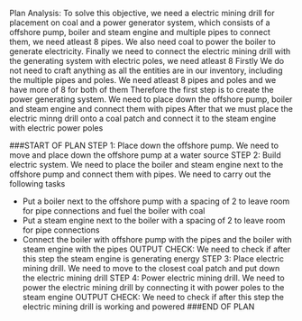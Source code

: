 Plan Analysis:
To solve this objective, we need a electric mining drill for placement on coal and a power generator system, which consists of a offshore pump, boiler and steam engine and multiple pipes to connect them, we need atleast 8 pipes. We also need coal to power the boiler to generate electricity. Finally we need to connect the electric mining drill with the generating system with electric poles, we need atleast 8
Firstly We do not need to craft anything as all the entities are in our inventory, including the multiple pipes and poles. We need atleast 8 pipes and poles and we have more of 8 for both of them
Therefore the first step is to create the power generating system. We need to place down the offshore pump, boiler and steam engine and connect them with pipes 
After that we must place the electric minng drill onto a coal patch and connect it to the steam engine with electric power poles

###START OF PLAN
STEP 1: Place down the offshore pump. We need to move and place down the offshore pump at a water source
STEP 2: Build electric system. We need to place the boiler and steam engine next to the offshore pump and connect them with pipes. We need to carry out the following tasks
- Put a boiler next to the offshore pump with a spacing of 2 to leave room for pipe connections and fuel the boiler with coal
- Put a steam engine next to the boiler with a spacing of 2 to leave room for pipe connections
- Connect the boiler with offshore pump with the pipes and the boiler with steam engine with the pipes
OUTPUT CHECK: We need to check if after this step the steam engine is generating energy
STEP 3: Place electric mining drill. We need to move to the closest coal patch and put down the electric mining drill
STEP 4: Power electric mining drill. We need to power the electric mining drill by connecting it with power poles to the steam engine
OUTPUT CHECK: We need to check if after this step the electric mining drill is working and powered
###END OF PLAN